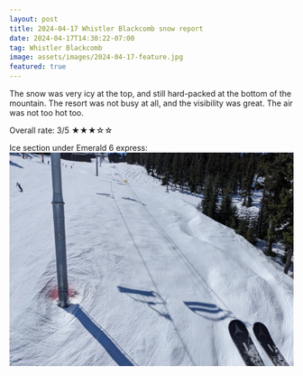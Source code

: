 ```yaml
---
layout: post
title: 2024-04-17 Whistler Blackcomb snow report
date: 2024-04-17T14:30:22-07:00
tag: Whistler Blackcomb
image: assets/images/2024-04-17-feature.jpg
featured: true
---
```


The snow was very icy at the top, and still hard-packed at the bottom of the mountain. The resort was not busy at all, and the visibility was great. The air was not too hot too.

Overall rate: 3/5 ★★★☆☆

Ice section under Emerald 6 express:
![](/assets/images/2024-04-17-icy.jpg)
